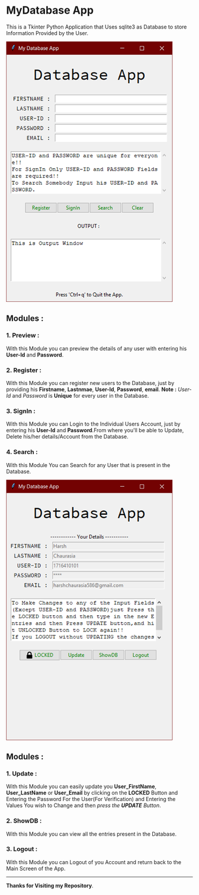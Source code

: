# MyDatabase App
This is a Tkinter Python Application that Uses sqlite3 as Database to store Information Provided by the User.

![FedUni](images/sc1.png "MyDatabase_App")

## Modules :
### 1. Preview :
With this Module you can preview the details of any user with entering his **User-Id** and **Password**.

### 2. Register :
With this Module you can register new users to the Database, just by providing his **Firstname**, **Lastnmae**, **User-Id**, **Password**, **email**.
**Note :** *User-Id* and *Password* is **Unique** for every user in the Database. 

### 3. SignIn :
With this Module you can Login to the Individual Users Account, just by entering his **User-Id** and **Password**.From where you'll be able to Update, Delete his/her details/Account from the Database.

### 4. Search :
With this Module You can Search for any User that is present in the Database.

![FedUni](images/sc2.png "MyDatabase_App")

## Modules :
### 1. Update :
With this Module you can easily update you **User_FirstName**, **User_LastName** or **User_Email** by clicking on the **LOCKED** Button and Entering the Password For the User(For Verification) and Entering the Values You wish to Change and then *press the **UPDATE** Button*.

### 2. ShowDB :
With this Module you can view all the entries present in the Database.

### 3. Logout :
With this Module you can Logout of you Account and return back to the Main Screen of the App.



-------------------------------------------------------------------------------------------------------------------------------------------
**Thanks for Visiting my Repository**.
